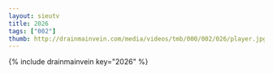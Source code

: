 ```yaml
--- 
layout: sieutv
title: 2026
tags: ["002"]
thumb: http://drainmainvein.com/media/videos/tmb/000/002/026/player.jpg
---
```

{% include drainmainvein key="2026" %} 
